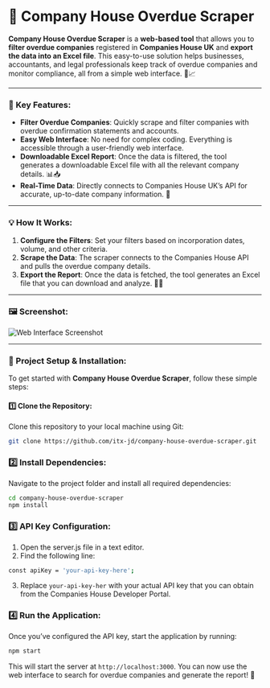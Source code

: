 # 🚀 Company House Overdue Scraper

**Company House Overdue Scraper** is a **web-based tool** that allows you to **filter overdue companies** registered in **Companies House UK** and **export the data into an Excel file**. This easy-to-use solution helps businesses, accountants, and legal professionals keep track of overdue companies and monitor compliance, all from a simple web interface. 🏢📈

---

### 🌟 Key Features:
- **Filter Overdue Companies**: Quickly scrape and filter companies with overdue confirmation statements and accounts.
- **Easy Web Interface**: No need for complex coding. Everything is accessible through a user-friendly web interface.
- **Downloadable Excel Report**: Once the data is filtered, the tool generates a downloadable Excel file with all the relevant company details. 📊📥
- **Real-Time Data**: Directly connects to Companies House UK’s API for accurate, up-to-date company information. 🔄

---

### 💡 How It Works:
1. **Configure the Filters**: Set your filters based on incorporation dates, volume, and other criteria.
2. **Scrape the Data**: The scraper connects to the Companies House API and pulls the overdue company details.
3. **Export the Report**: Once the data is fetched, the tool generates an Excel file that you can download and analyze. 📝💼

---

### 🖼️ Screenshot:

![Web Interface Screenshot](https://your-screenshot-link.com)

---

### 🔧 Project Setup & Installation:

To get started with **Company House Overdue Scraper**, follow these simple steps:

#### 1️⃣ Clone the Repository:
Clone this repository to your local machine using Git:

```bash
git clone https://github.com/itx-jd/company-house-overdue-scraper.git
```

### 2️⃣ Install Dependencies:
Navigate to the project folder and install all required dependencies:

```bash
cd company-house-overdue-scraper
npm install
```

### 3️⃣ API Key Configuration:
1. Open the server.js file in a text editor.
2. Find the following line:
```bash
const apiKey = 'your-api-key-here';
```
3. Replace `your-api-key-her` with your actual API key that you can obtain from the Companies House Developer Portal.

### 4️⃣ Run the Application:
Once you’ve configured the API key, start the application by running:
```bash
npm start
```

This will start the server at `http://localhost:3000`. You can now use the web interface to search for overdue companies and generate the report! 🎉

